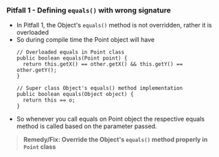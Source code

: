 ### Pitfall 1 - Defining `equals()` with wrong signature

- In Pitfall 1, the Object's `equals()` method is not overridden, rather it is overloaded
- So during compile time the Point object will have
  ```
  // Overloaded equals in Point class
  public boolean equals(Point point) {
    return this.getX() == other.getX() && this.getY() == other.getY();
  }

  // Super class Object's equals() method implementation
  public boolean equals(Object object) {
    return this == o;
  }
  ```
- So whenever you call equals on Point object the respective equals method is called based on the parameter passed.
> **Remedy/Fix: Override the Object's `equals()` method properly in `Point` class**